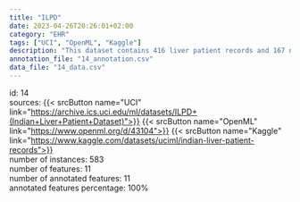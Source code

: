 ```yaml
---
title: "ILPD"
date: 2023-04-26T20:26:01+02:00
category: "EHR"
tags: ["UCI", "OpenML", "Kaggle"]
description: "This dataset contains 416 liver patient records and 167 non liver patient records.The data set was collected from north east of Andhra Pradesh, India. Selector is a class label used to divide into groups(liver patient or not). This data set contains 441 male patient records and 142 female patient records.  "
annotation_file: "14_annotation.csv"
data_file: "14_data.csv"
---
```

id: 14 \
sources: {{< srcButton name="UCI" link="https://archive.ics.uci.edu/ml/datasets/ILPD+(Indian+Liver+Patient+Dataset)">}} {{< srcButton name="OpenML" link="https://www.openml.org/d/43104">}} {{< srcButton name="Kaggle" link="https://www.kaggle.com/datasets/uciml/indian-liver-patient-records">}}  \
number of instances: 583 \
number of features: 11 \
number of annotated features: 11 \
annotated features percentage: 100% 
